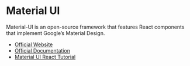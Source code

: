 # Material UI

Material-UI is an open-source framework that features React components that implement Google’s Material Design.

- [Official Website](https://mui.com/)
- [Official Documentation](https://mui.com/getting-started/installation/)
- [Material UI React Tutorial](https://www.youtube.com/watch?v=vyJU9efvUtQ)
